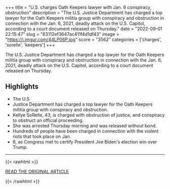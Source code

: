 +++
title = "U.S. charges Oath Keepers lawyer with Jan. 6 conspiracy, obstruction"
description = "The U.S. Justice Department has charged a top lawyer for the Oath Keepers militia group with conspiracy and obstruction in connection with the Jan. 6, 2021, deadly attack on the U.S. Capitol, according to a court document released on Thursday."
date = "2022-09-01 22:15:47"
slug = "63112ef3647ac411f4d1df43"
image = "https://i.imgur.com/44LP06P.jpg"
score = "3562"
categories = ['charges', 'sorelle', 'keepers']
+++

The U.S. Justice Department has charged a top lawyer for the Oath Keepers militia group with conspiracy and obstruction in connection with the Jan. 6, 2021, deadly attack on the U.S. Capitol, according to a court document released on Thursday.

## Highlights

- The U.S.
- Justice Department has charged a top lawyer for the Oath Keepers militia group with conspiracy and obstruction.
- Kellye SoRelle, 43, is charged with obstruction of justice, and conspiracy to obstruct an official proceeding.
- She was arrested Thursday morning and was released without bond.
- Hundreds of people have been charged in connection with the violent riots that took place on Jan.
- 6, as Congress met to certify President Joe Biden's election win over Trump.

---

{{< rawhtml >}}
  <p class="article-category">
    <a target="_blank" href="https://www.reuters.com/world/us/us-charges-oath-keepers-lawyer-with-jan-6-conspiracy-obstruction-2022-09-01/">READ THE ORIGINAL ARTICLE</a>
  </p>
{{< /rawhtml >}}
